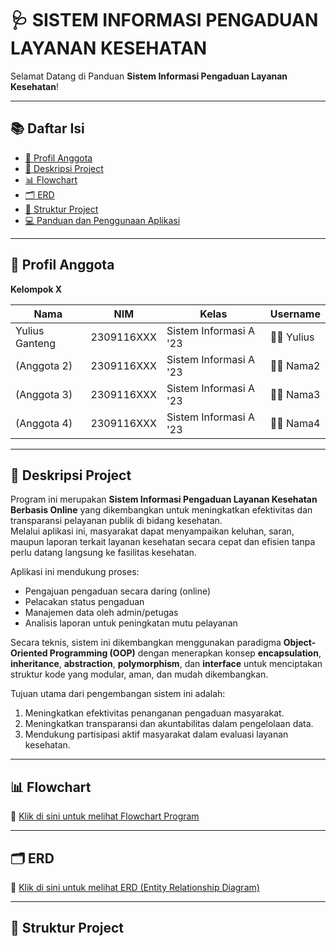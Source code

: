 # 🩺 SISTEM INFORMASI PENGADUAN LAYANAN KESEHATAN

Selamat Datang di Panduan **Sistem Informasi Pengaduan Layanan Kesehatan**!

---

## 📚 Daftar Isi
- [👥 Profil Anggota](#-profil-anggota)
- [🧠 Deskripsi Project](#-deskripsi-project)
- [📊 Flowchart](#-flowchart)
- [🗂️ ERD](#️-erd)
- [📁 Struktur Project](#-struktur-project)
- [💻 Panduan dan Penggunaan Aplikasi](#-panduan-dan-penggunaan-aplikasi)

---

## 👥 Profil Anggota  
**Kelompok X**

| Nama | NIM | Kelas | Username |
|------|-----|--------|-----------|
| Yulius Ganteng | 2309116XXX | Sistem Informasi A '23 | 🧑‍💻 Yulius |
| (Anggota 2) | 2309116XXX | Sistem Informasi A '23 | 👩‍💻 Nama2 |
| (Anggota 3) | 2309116XXX | Sistem Informasi A '23 | 👨‍💻 Nama3 |
| (Anggota 4) | 2309116XXX | Sistem Informasi A '23 | 👩‍💻 Nama4 |

---

## 🧠 Deskripsi Project
Program ini merupakan **Sistem Informasi Pengaduan Layanan Kesehatan Berbasis Online** yang dikembangkan untuk meningkatkan efektivitas dan transparansi pelayanan publik di bidang kesehatan.  
Melalui aplikasi ini, masyarakat dapat menyampaikan keluhan, saran, maupun laporan terkait layanan kesehatan secara cepat dan efisien tanpa perlu datang langsung ke fasilitas kesehatan.

Aplikasi ini mendukung proses:
- Pengajuan pengaduan secara daring (online)
- Pelacakan status pengaduan
- Manajemen data oleh admin/petugas
- Analisis laporan untuk peningkatan mutu pelayanan

Secara teknis, sistem ini dikembangkan menggunakan paradigma **Object-Oriented Programming (OOP)** dengan menerapkan konsep **encapsulation**, **inheritance**, **abstraction**, **polymorphism**, dan **interface** untuk menciptakan struktur kode yang modular, aman, dan mudah dikembangkan.  

Tujuan utama dari pengembangan sistem ini adalah:
1. Meningkatkan efektivitas penanganan pengaduan masyarakat.
2. Meningkatkan transparansi dan akuntabilitas dalam pengelolaan data.
3. Mendukung partisipasi aktif masyarakat dalam evaluasi layanan kesehatan.

---

## 📊 Flowchart
📎 [Klik di sini untuk melihat Flowchart Program](https://app.diagrams.net/)  

---

## 🗂️ ERD
📎 [Klik di sini untuk melihat ERD (Entity Relationship Diagram)](https://app.diagrams.net/)  

---

## 📁 Struktur Project
